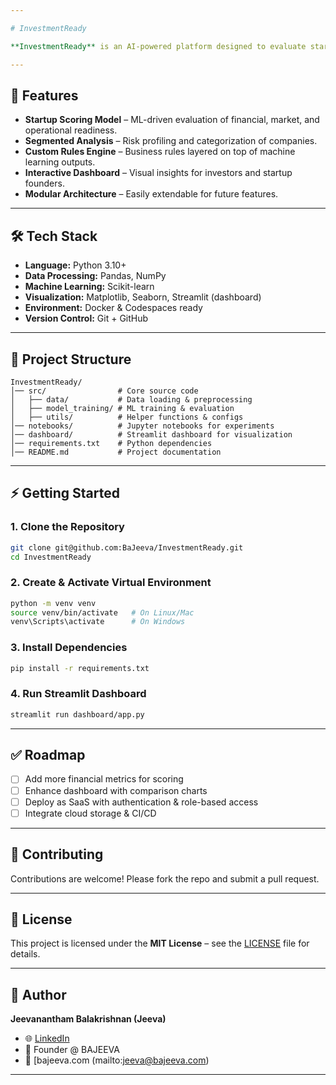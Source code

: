 ```yaml
---

# InvestmentReady

**InvestmentReady** is an AI-powered platform designed to evaluate startups and businesses for investment readiness. It analyzes key financial, operational, and strategic metrics to generate actionable insights, helping founders, investors, and analysts make data-driven decisions.

---
```


## 🚀 Features

* **Startup Scoring Model** – ML-driven evaluation of financial, market, and operational readiness.
* **Segmented Analysis** – Risk profiling and categorization of companies.
* **Custom Rules Engine** – Business rules layered on top of machine learning outputs.
* **Interactive Dashboard** – Visual insights for investors and startup founders.
* **Modular Architecture** – Easily extendable for future features.

---

## 🛠️ Tech Stack

* **Language:** Python 3.10+
* **Data Processing:** Pandas, NumPy
* **Machine Learning:** Scikit-learn
* **Visualization:** Matplotlib, Seaborn, Streamlit (dashboard)
* **Environment:** Docker & Codespaces ready
* **Version Control:** Git + GitHub

---

## 📂 Project Structure

```
InvestmentReady/
│── src/                # Core source code
│   ├── data/           # Data loading & preprocessing
│   ├── model_training/ # ML training & evaluation
│   ├── utils/          # Helper functions & configs
│── notebooks/          # Jupyter notebooks for experiments
│── dashboard/          # Streamlit dashboard for visualization
│── requirements.txt    # Python dependencies
│── README.md           # Project documentation
```

---

## ⚡ Getting Started

### 1. Clone the Repository

```bash
git clone git@github.com:BaJeeva/InvestmentReady.git
cd InvestmentReady
```

### 2. Create & Activate Virtual Environment

```bash
python -m venv venv
source venv/bin/activate   # On Linux/Mac
venv\Scripts\activate      # On Windows
```

### 3. Install Dependencies

```bash
pip install -r requirements.txt
```

### 4. Run Streamlit Dashboard

```bash
streamlit run dashboard/app.py
```

---

## ✅ Roadmap

* [ ] Add more financial metrics for scoring
* [ ] Enhance dashboard with comparison charts
* [ ] Deploy as SaaS with authentication & role-based access
* [ ] Integrate cloud storage & CI/CD

---

## 🤝 Contributing

Contributions are welcome! Please fork the repo and submit a pull request.

---

## 📜 License

This project is licensed under the **MIT License** – see the [LICENSE](LICENSE) file for details.

---

## 👤 Author

**Jeevanantham Balakrishnan (Jeeva)**

* 🌐 [LinkedIn](https://www.linkedin.com/in/jeevabalakrishnan/)
* 💼 Founder @ BAJEEVA
* 📧 [bajeeva.com (mailto:jeeva@bajeeva.com)

---

